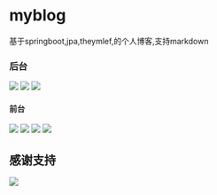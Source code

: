 # myblog
基于springboot,jpa,theymlef,的个人博客,支持markdown
### 后台
![](https://mybig.oss-cn-beijing.aliyuncs.com/img/20200827212235.png)
![](https://mybig.oss-cn-beijing.aliyuncs.com/img/20200827212156.png)
![](https://mybig.oss-cn-beijing.aliyuncs.com/img/20200827212107.png)
#### 前台
![](https://mybig.oss-cn-beijing.aliyuncs.com/img/20200827212049.png)
![](https://mybig.oss-cn-beijing.aliyuncs.com/img/20200827212029.png)
![](https://mybig.oss-cn-beijing.aliyuncs.com/img/20200827211930.png)
![](https://mybig.oss-cn-beijing.aliyuncs.com/img/20200827212008.png)

## 感谢支持
![](https://mybig.oss-cn-beijing.aliyuncs.com/img/20200807170855.png)
